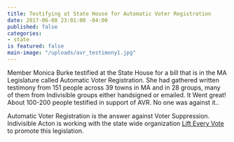 ```yaml
---
title: Testifying at State House for Automatic Voter Registration
date: 2017-06-08 23:01:00 -04:00
published: false
categories:
- state
is featured: false
main-image: "/uploads/avr_testimony1.jpg"
---
```


Member Monica Burke testified at the State House for a bill that is in the MA Legislature called Automatic Voter Registration. She had gathered written testimony from 151 people across 39 towns in MA and in 28 groups, many of them from Indivisible groups either handsigned or emailed.  It Went great! About 100-200 people testified in support of AVR. No one was against it..

Automatic Voter Registration is the answer against Voter Suppression. Indivisible Acton is working with the state wide organization [Lift Every Vote](https://www.facebook.com/groups/lifteveryvote) to promote this legislation.
